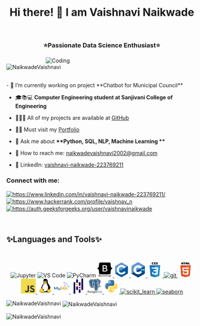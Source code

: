 <h1 align="center">Hi there! 👋 I am Vaishnavi Naikwade</h1>
<br>
<h3 align="center">⭐Passionate Data Science Enthusiast⭐</h3><img align="right" alt="Coding" width="400" src="https://user-images.githubusercontent.com/74038190/221352975-94759904-aa4c-4032-a8ab-b546efb9c478.gif">
<p align="left"> <img src="https://komarev.com/ghpvc/?username=NaikwadeVaishnavi&label=Profile%20views&color=0e75b6&style=flat" alt="NaikwadeVaishnavi" /> </p>
<br>
- 🤖 I’m currently working on project **Chatbot for Municipal Council**

- 🎓📚💻 **Computer Engineering student at Sanjivani College of Engineering**

- 👩🏻‍💻 All of my projects are available at [GitHub](https://github.com/NaikwadeVaishnavi)

- 👨‍💻 Must visit my  [Portfolio](portfolio)

- 💭 Ask me about <strong>**Python, SQL, NLP, Machine Learning **</strong>

- 📧 How to reach me: [naikwadevaishnavi2002@gmail.com](mailto:naikwadevaishnavi2002@gmail.com)

- 🔗 LinkedIn: [vaishnavi-naikwade-223769211](https://www.linkedin.com/in/vaishnavi-naikwade-223769211/)

<h3 align="left">Connect with me:</h3>
<p align="left">
<a href="https://linkedin.com/in/https://www.linkedin.com/in/vaishnavi-naikwade-223769211/" target="blank"><img align="center" src="https://raw.githubusercontent.com/rahuldkjain/github-profile-readme-generator/master/src/images/icons/Social/linked-in-alt.svg" alt="https://www.linkedin.com/in/vaishnavi-naikwade-223769211/" height="30" width="40" /></a>
<a href="https://www.hackerrank.com/https://www.hackerrank.com/profile/vaishnav_n" target="blank"><img align="center" src="https://raw.githubusercontent.com/rahuldkjain/github-profile-readme-generator/master/src/images/icons/Social/hackerrank.svg" alt="https://www.hackerrank.com/profile/vaishnav_n" height="30" width="40" /></a>
<a href="https://auth.geeksforgeeks.org/user/https://auth.geeksforgeeks.org/user/vaishnavinaikwade" target="blank"><img align="center" src="https://raw.githubusercontent.com/rahuldkjain/github-profile-readme-generator/master/src/images/icons/Social/geeks-for-geeks.svg" alt="https://auth.geeksforgeeks.org/user/vaishnavinaikwade" height="30" width="40" /></a>
</p>

<br><h2 align="left">✨Languages and Tools✨</h2><br>

<p align="center">


  <img src="https://upload.wikimedia.org/wikipedia/commons/thumb/3/38/Jupyter_logo.svg/1200px-Jupyter_logo.svg.png" alt="Jupyter" width="40" height="40"/>
  <img src="https://img.icons8.com/color/48/000000/visual-studio-code-2019.png" alt="VS Code" width="40" height="40"/>
  <img src="https://img.icons8.com/color/48/000000/pycharm.png" alt="PyCharm" width="40" height="40"/>
   <a href="https://getbootstrap.com" target="_blank" rel="noreferrer"> <img src="https://raw.githubusercontent.com/devicons/devicon/master/icons/bootstrap/bootstrap-plain-wordmark.svg" alt="bootstrap" width="40" height="40"/> </a> <a href="https://www.cprogramming.com/" target="_blank" rel="noreferrer"> <img src="https://raw.githubusercontent.com/devicons/devicon/master/icons/c/c-original.svg" alt="c" width="40" height="40"/> </a> <a href="https://www.w3schools.com/cpp/" target="_blank" rel="noreferrer"> <img src="https://raw.githubusercontent.com/devicons/devicon/master/icons/cplusplus/cplusplus-original.svg" alt="cplusplus" width="40" height="40"/> </a> <a href="https://www.w3schools.com/css/" target="_blank" rel="noreferrer"> <img src="https://raw.githubusercontent.com/devicons/devicon/master/icons/css3/css3-original-wordmark.svg" alt="css3" width="40" height="40"/> </a> <a href="https://git-scm.com/" target="_blank" rel="noreferrer"> <img src="https://www.vectorlogo.zone/logos/git-scm/git-scm-icon.svg" alt="git" width="40" height="40"/> </a> <a href="https://www.w3.org/html/" target="_blank" rel="noreferrer"> <img src="https://raw.githubusercontent.com/devicons/devicon/master/icons/html5/html5-original-wordmark.svg" alt="html5" width="40" height="40"/> </a> <a href="https://developer.mozilla.org/en-US/docs/Web/JavaScript" target="_blank" rel="noreferrer"> <img src="https://raw.githubusercontent.com/devicons/devicon/master/icons/javascript/javascript-original.svg" alt="javascript" width="40" height="40"/> </a> <a href="https://www.linux.org/" target="_blank" rel="noreferrer"> <img src="https://raw.githubusercontent.com/devicons/devicon/master/icons/linux/linux-original.svg" alt="linux" width="40" height="40"/> </a>  <a href="https://www.mysql.com/" target="_blank" rel="noreferrer"> <img src="https://raw.githubusercontent.com/devicons/devicon/master/icons/mysql/mysql-original-wordmark.svg" alt="mysql" width="40" height="40"/> </a> <a href="https://pandas.pydata.org/" target="_blank" rel="noreferrer"> <img src="https://raw.githubusercontent.com/devicons/devicon/2ae2a900d2f041da66e950e4d48052658d850630/icons/pandas/pandas-original.svg" alt="pandas" width="40" height="40"/> </a> <a href="https://www.postgresql.org" target="_blank" rel="noreferrer"> <img src="https://raw.githubusercontent.com/devicons/devicon/master/icons/postgresql/postgresql-original-wordmark.svg" alt="postgresql" width="40" height="40"/> </a> <a href="https://www.python.org" target="_blank" rel="noreferrer"> <img src="https://raw.githubusercontent.com/devicons/devicon/master/icons/python/python-original.svg" alt="python" width="40" height="40"/> </a> <a href="https://scikit-learn.org/" target="_blank" rel="noreferrer"> <img src="https://upload.wikimedia.org/wikipedia/commons/0/05/Scikit_learn_logo_small.svg" alt="scikit_learn" width="40" height="40"/> </a> <a href="https://seaborn.pydata.org/" target="_blank" rel="noreferrer"> <img src="https://seaborn.pydata.org/_images/logo-mark-lightbg.svg" alt="seaborn" width="40" height="40"/> </a> </p>


<p><img align="left" src="https://github-readme-stats.vercel.app/api/top-langs?username=NaikwadeVaishnavi&show_icons=true&locale=en&layout=compact&theme=tokyonight" alt="NaikwadeVaishnavi" /></p>

<p>&nbsp;<img align="center" src="https://github-readme-stats.vercel.app/api?username=NaikwadeVaishnavi&show_icons=true&locale=en&theme=tokyonight" alt="NaikwadeVaishnavi" /></p>

<p><img align="center" src="https://github-readme-streak-stats.herokuapp.com/?user=NaikwadeVaishnavi&&theme=tokyonight" alt="NaikwadeVaishnavi" /></p>
